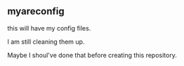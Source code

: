 <h2>myareconfig</h2>
<p>this will have my config files.</p>
<p>I am still cleaning them up.</p>
<p>Maybe I shoul've done that before creating this repository.</p>
